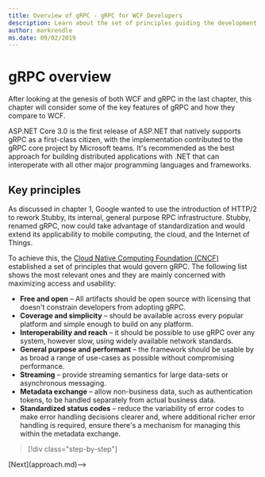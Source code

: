 ```yaml
---
title: Overview of gRPC - gRPC for WCF Developers
description: Learn about the set of principles guiding the development of gRPC.
author: markrendle
ms.date: 09/02/2019
---
```


# gRPC overview

After looking at the genesis of both WCF and gRPC in the last chapter, this chapter will consider some of the key features of gRPC and how they compare to WCF.

ASP.NET Core 3.0 is the first release of ASP.NET that natively supports gRPC as a first-class citizen, with the implementation contributed to the gRPC core project by Microsoft teams. It's recommended as the best approach for building distributed applications with .NET that can interoperate with all other major programming languages and frameworks.

## Key principles

As discussed in chapter 1, Google wanted to use the introduction of HTTP/2 to rework Stubby, its internal, general purpose RPC infrastructure. Stubby, renamed gRPC, now could take advantage of standardization and would extend its applicability to mobile computing, the cloud, and the Internet of Things.

To achieve this, the [Cloud Native Computing Foundation (CNCF)](https://www.cncf.io/) established a set of principles that would govern gRPC. The following list shows the most relevant ones and they are mainly concerned with maximizing access and usability:

- **Free and open** – All artifacts should be open source with licensing that doesn't constrain developers from adopting gRPC.
- **Coverage and simplicity** – should be available across every popular platform and simple enough to build on any platform.
- **Interoperability and reach** – it should be possible to use gRPC over any system, however slow, using widely available network standards.
- **General purpose and performant** – the framework should be usable by as broad a range of use-cases as possible without compromising performance.
- **Streaming** – provide streaming semantics for large data-sets or asynchronous messaging.
- **Metadata exchange** – allow non-business data, such as authentication tokens, to be handled separately from actual business data.
- **Standardized status codes** – reduce the variability of error codes to make error handling decisions clearer and, where additional richer error handling is required, ensure there's a mechanism for managing this within the metadata exchange.

>[!div class="step-by-step"]
<!-->[Next](approach.md)-->

